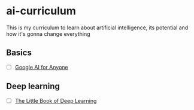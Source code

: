 # ai-curriculum
This is my curriculum to learn about artificial intelligence, its potential and how it's gonna change everything


## Basics
- [ ] [Google AI for Anyone](https://www.edx.org/course/google-ai-for-anyone?index=product&queryID=f0b74ef32dc1cfac3ed2d4841f88ae34&position=3&search_index=product&results_level=first-level-results&term=AI&campaign=Google+AI+for+Anyone&source=edX&product_category=course&placement_url=https%3A%2F%2Fwww.edx.org%2Fsearch)

## Deep learning
- [ ] [The Little Book of Deep Learning](https://fleuret.org/public/lbdl.pdf)
